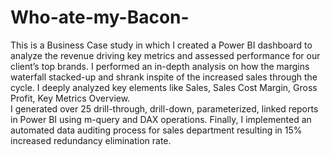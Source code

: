 # Who-ate-my-Bacon-
This is a Business Case study in which I created a Power BI dashboard to analyze the revenue driving key metrics and assessed performance for our client’s top brands.
I performed an in-depth analysis on how the margins waterfall stacked-up and shrank inspite of the increased sales through the cycle.
I deeply analyzed key elements like Sales, Sales Cost Margin, Gross Profit, Key Metrics Overview.   
I generated over 25 drill-through, drill-down, parameterized, linked reports in Power BI using m-query and DAX operations.
Finally, I implemented an automated data auditing process for sales department resulting in 15% increased redundancy elimination rate.
